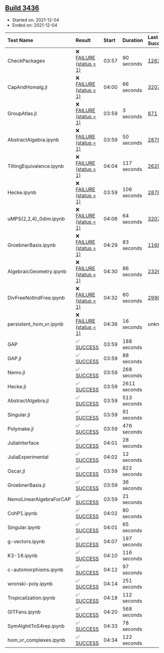 ## [Build 3436](https://oscarci.mathematik.uni-kl.de/job/oscar-stable/3436/)

* Started on: 2021-12-04
* Ended on: 2021-12-04

| Test Name    | Result | Start | Duration | Last Success | First Failure |
|:-------------|:-------|:------|:---------|:-------------|:--------------|
| CheckPackages | ❌ [FAILURE (status = 1)](https://oscarci.mathematik.uni-kl.de/job/oscar-stable/3436/artifact/logs/build-3436/CheckPackages.log) | 03:57 | 90 seconds | [1263](https://oscarci.mathematik.uni-kl.de/job/oscar-stable/1263/) | [1264](https://oscarci.mathematik.uni-kl.de/job/oscar-stable/1264/) |
| CapAndHomalg.jl | ❌ [FAILURE (status = 1)](https://oscarci.mathematik.uni-kl.de/job/oscar-stable/3436/artifact/logs/build-3436/CapAndHomalg.jl.log) | 04:00 | 66 seconds | [3207](https://oscarci.mathematik.uni-kl.de/job/oscar-stable/3207/) | [3208](https://oscarci.mathematik.uni-kl.de/job/oscar-stable/3208/) |
| GroupAtlas.jl | ❌ [FAILURE (status = 1)](https://oscarci.mathematik.uni-kl.de/job/oscar-stable/3436/artifact/logs/build-3436/GroupAtlas.jl.log) | 03:59 | 3 seconds | [871](https://oscarci.mathematik.uni-kl.de/job/oscar-stable/871/) | [872](https://oscarci.mathematik.uni-kl.de/job/oscar-stable/872/) |
| AbstractAlgebra.ipynb | ❌ [FAILURE (status = 1)](https://oscarci.mathematik.uni-kl.de/job/oscar-stable/3436/artifact/logs/build-3436/AbstractAlgebra.ipynb.log) | 03:59 | 50 seconds | [2878](https://oscarci.mathematik.uni-kl.de/job/oscar-stable/2878/) | [2879](https://oscarci.mathematik.uni-kl.de/job/oscar-stable/2879/) |
| TiltingEquivalence.ipynb | ❌ [FAILURE (status = 1)](https://oscarci.mathematik.uni-kl.de/job/oscar-stable/3436/artifact/logs/build-3436/TiltingEquivalence.ipynb.log) | 04:04 | 117 seconds | [2629](https://oscarci.mathematik.uni-kl.de/job/oscar-stable/2629/) | [2630](https://oscarci.mathematik.uni-kl.de/job/oscar-stable/2630/) |
| Hecke.ipynb | ❌ [FAILURE (status = 1)](https://oscarci.mathematik.uni-kl.de/job/oscar-stable/3436/artifact/logs/build-3436/Hecke.ipynb.log) | 03:59 | 106 seconds | [2878](https://oscarci.mathematik.uni-kl.de/job/oscar-stable/2878/) | [2879](https://oscarci.mathematik.uni-kl.de/job/oscar-stable/2879/) |
| uMPS(2,2,4)_0dim.ipynb | ❌ [FAILURE (status = 1)](https://oscarci.mathematik.uni-kl.de/job/oscar-stable/3436/artifact/logs/build-3436/uMPS-2-2-4-_0dim.ipynb.log) | 04:06 | 64 seconds | [3207](https://oscarci.mathematik.uni-kl.de/job/oscar-stable/3207/) | [3208](https://oscarci.mathematik.uni-kl.de/job/oscar-stable/3208/) |
| GroebnerBasis.ipynb | ❌ [FAILURE (status = 1)](https://oscarci.mathematik.uni-kl.de/job/oscar-stable/3436/artifact/logs/build-3436/GroebnerBasis.ipynb.log) | 04:29 | 83 seconds | [1168](https://oscarci.mathematik.uni-kl.de/job/oscar-stable/1168/) | [1169](https://oscarci.mathematik.uni-kl.de/job/oscar-stable/1169/) |
| AlgebraicGeometry.ipynb | ❌ [FAILURE (status = 1)](https://oscarci.mathematik.uni-kl.de/job/oscar-stable/3436/artifact/logs/build-3436/AlgebraicGeometry.ipynb.log) | 04:30 | 86 seconds | [2326](https://oscarci.mathematik.uni-kl.de/job/oscar-stable/2326/) | [2327](https://oscarci.mathematik.uni-kl.de/job/oscar-stable/2327/) |
| DivFreeNotIndFree.ipynb | ❌ [FAILURE (status = 1)](https://oscarci.mathematik.uni-kl.de/job/oscar-stable/3436/artifact/logs/build-3436/DivFreeNotIndFree.ipynb.log) | 04:32 | 60 seconds | [2998](https://oscarci.mathematik.uni-kl.de/job/oscar-stable/2998/) | [2999](https://oscarci.mathematik.uni-kl.de/job/oscar-stable/2999/) |
| persistent_hom_vr.ipynb | ❌ [FAILURE (status = 1)](https://oscarci.mathematik.uni-kl.de/job/oscar-stable/3436/artifact/logs/build-3436/persistent_hom_vr.ipynb.log) | 04:36 | 16 seconds | unknown | unknown |
| GAP | ✅ [SUCCESS](https://oscarci.mathematik.uni-kl.de/job/oscar-stable/3436/artifact/logs/build-3436/GAP.log) | 03:59 | 188 seconds |  |  |
| GAP.jl | ✅ [SUCCESS](https://oscarci.mathematik.uni-kl.de/job/oscar-stable/3436/artifact/logs/build-3436/GAP.jl.log) | 03:59 | 88 seconds |  |  |
| Nemo.jl | ✅ [SUCCESS](https://oscarci.mathematik.uni-kl.de/job/oscar-stable/3436/artifact/logs/build-3436/Nemo.jl.log) | 03:59 | 268 seconds |  |  |
| Hecke.jl | ✅ [SUCCESS](https://oscarci.mathematik.uni-kl.de/job/oscar-stable/3436/artifact/logs/build-3436/Hecke.jl.log) | 03:59 | 2611 seconds |  |  |
| AbstractAlgebra.jl | ✅ [SUCCESS](https://oscarci.mathematik.uni-kl.de/job/oscar-stable/3436/artifact/logs/build-3436/AbstractAlgebra.jl.log) | 03:59 | 513 seconds |  |  |
| Singular.jl | ✅ [SUCCESS](https://oscarci.mathematik.uni-kl.de/job/oscar-stable/3436/artifact/logs/build-3436/Singular.jl.log) | 03:59 | 91 seconds |  |  |
| Polymake.jl | ✅ [SUCCESS](https://oscarci.mathematik.uni-kl.de/job/oscar-stable/3436/artifact/logs/build-3436/Polymake.jl.log) | 03:59 | 476 seconds |  |  |
| JuliaInterface | ✅ [SUCCESS](https://oscarci.mathematik.uni-kl.de/job/oscar-stable/3436/artifact/logs/build-3436/JuliaInterface.log) | 04:01 | 28 seconds |  |  |
| JuliaExperimental | ✅ [SUCCESS](https://oscarci.mathematik.uni-kl.de/job/oscar-stable/3436/artifact/logs/build-3436/JuliaExperimental.log) | 04:02 | 12 seconds |  |  |
| Oscar.jl | ✅ [SUCCESS](https://oscarci.mathematik.uni-kl.de/job/oscar-stable/3436/artifact/logs/build-3436/Oscar.jl.log) | 03:59 | 822 seconds |  |  |
| GroebnerBasis.jl | ✅ [SUCCESS](https://oscarci.mathematik.uni-kl.de/job/oscar-stable/3436/artifact/logs/build-3436/GroebnerBasis.jl.log) | 03:59 | 36 seconds |  |  |
| NemoLinearAlgebraForCAP | ✅ [SUCCESS](https://oscarci.mathematik.uni-kl.de/job/oscar-stable/3436/artifact/logs/build-3436/NemoLinearAlgebraForCAP.log) | 03:59 | 21 seconds |  |  |
| CohP1.ipynb | ✅ [SUCCESS](https://oscarci.mathematik.uni-kl.de/job/oscar-stable/3436/artifact/logs/build-3436/CohP1.ipynb.log) | 04:02 | 80 seconds |  |  |
| Singular.ipynb | ✅ [SUCCESS](https://oscarci.mathematik.uni-kl.de/job/oscar-stable/3436/artifact/logs/build-3436/Singular.ipynb.log) | 04:01 | 65 seconds |  |  |
| g-vectors.ipynb | ✅ [SUCCESS](https://oscarci.mathematik.uni-kl.de/job/oscar-stable/3436/artifact/logs/build-3436/g-vectors.ipynb.log) | 04:07 | 197 seconds |  |  |
| K3-16.ipynb | ✅ [SUCCESS](https://oscarci.mathematik.uni-kl.de/job/oscar-stable/3436/artifact/logs/build-3436/K3-16.ipynb.log) | 04:10 | 116 seconds |  |  |
| c-automorphisms.ipynb | ✅ [SUCCESS](https://oscarci.mathematik.uni-kl.de/job/oscar-stable/3436/artifact/logs/build-3436/c-automorphisms.ipynb.log) | 04:12 | 97 seconds |  |  |
| wronski-poly.ipynb | ✅ [SUCCESS](https://oscarci.mathematik.uni-kl.de/job/oscar-stable/3436/artifact/logs/build-3436/wronski-poly.ipynb.log) | 04:14 | 251 seconds |  |  |
| Tropicalization.ipynb | ✅ [SUCCESS](https://oscarci.mathematik.uni-kl.de/job/oscar-stable/3436/artifact/logs/build-3436/Tropicalization.ipynb.log) | 04:18 | 112 seconds |  |  |
| GITFans.ipynb | ✅ [SUCCESS](https://oscarci.mathematik.uni-kl.de/job/oscar-stable/3436/artifact/logs/build-3436/GITFans.ipynb.log) | 04:20 | 568 seconds |  |  |
| SymAlgIntToS4rep.ipynb | ✅ [SUCCESS](https://oscarci.mathematik.uni-kl.de/job/oscar-stable/3436/artifact/logs/build-3436/SymAlgIntToS4rep.ipynb.log) | 04:33 | 78 seconds |  |  |
| hom_vr_complexes.ipynb | ✅ [SUCCESS](https://oscarci.mathematik.uni-kl.de/job/oscar-stable/3436/artifact/logs/build-3436/hom_vr_complexes.ipynb.log) | 04:34 | 122 seconds |  |  |
